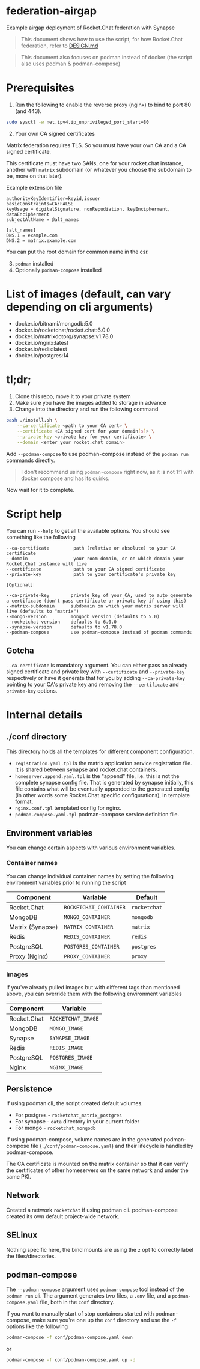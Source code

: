 # federation-airgap
Example airgap deployment of Rocket.Chat federation with Synapse

> This document shows how to use the script, for how Rocket.Chat federation, refer to [DESIGN.md](./DESIGN.md)

> This document also focuses on podman instead of docker (the script also uses podman & podman-compose)

# Prerequisites

1. Run the following to enable the reverse proxy (nginx) to bind to port 80 (and 443).

```sh
sudo sysctl -w net.ipv4.ip_unprivileged_port_start=80
```

2. Your own CA signed certificates

Matrix federation requires TLS. So you must have your own CA and a CA signed certificate.

This certificate must have two SANs, one for your rocket.chat instance, another with `matrix` subdomain (or whatever you choose the subdomain to be, more on that later).

Example extension file
```
authorityKeyIdentifier=keyid,issuer
basicConstraints=CA:FALSE
keyUsage = digitalSignature, nonRepudiation, keyEncipherment, dataEncipherment
subjectAltName = @alt_names

[alt_names]
DNS.1 = example.com
DNS.2 = matrix.example.com
```
You can put the root domain for common name in the csr.

3. `podman` installed 
4. Optionally `podman-compose` installed

# List of images (default, can vary depending on cli arguments)

- docker.io/bitnami/mongodb:5.0
- docker.io/rocketchat/rocket.chat:6.0.0
- docker.io/matrixdotorg/synapse:v1.78.0
- docker.io/nginx:latest
- docker.io/redis:latest
- docker.io/postgres:14

# tl;dr;

1. Clone this repo, move it to your private system
2. Make sure you have the images added to storage in advance
3. Change into the directory and run the following command

```sh
bash ./install.sh \
	--ca-certificate <path to your CA cert> \
	--certificate <CA signed cert for your domain[s]> \
	--private-key <private key for your certificate> \
	--domain <enter your rocket.chat domain>
```

Add `--podman-compose` to use podman-compose instead of the `podman run` commands directly.

> I don't recommend using `podman-compose` right now, as it is not 1:1 with docker compose and has its quirks.

Now wait for it to complete.

# Script help

You can run `--help` to get all the available options. You should see something like the following

```text
--ca-certificate         path (relative or absolute) to your CA certificate
--domain                 your room domain, or on which domain your Rocket.Chat instance will live
--certificate            path to your CA signed certificate
--private-key            path to your certificate's private key

[Optional]

--ca-private-key        private key of your CA, used to auto generate a certificate (don't pass certificate or private key if using this)
--matrix-subdomain      subdomain on which your matrix server will live (defaults to "matrix")
--mongo-version         mongodb version (defaults to 5.0)
--rocketchat-version    defaults to 6.0.0
--synapse-version       defaults to v1.78.0
--podman-compose        use podman-compose instead of podman commands
```

## Gotcha

`--ca-certificate` is mandatory argument. You can either pass an already signed certificate and private key with `--certificate` and `--private-key` respectively or have it generate that for you by adding `--ca-private-key` pointing to your CA's private key and removing the `--certificate` and `--private-key` options.

# Internal details

## ./conf directory

This directory holds all the templates for different component configuration. 
- `registration.yaml.tpl` is the matrix application service registration file. It is shared between synapse and rocket.chat containers.
- `homeserver.append.yaml.tpl` is the "append" file, i.e. this is not the complete synapse config file. That is generated by synapse initially, this file contains what will be eventually appended to the generated config (in other words some Rocket.Chat specific configurations), in template format.
- `nginx.conf.tpl` templated config for nginx.
- `podman-compose.yaml.tpl` podman-compose service definition file. 

## Environment variables

You can change certain aspects with various environment variables.

### Container names

You can change individual container names by setting the following environment variables prior to running the script

| Component        | Variable               | Default      |
| ---------------- | ---------------------- | ------------ |
| Rocket.Chat      | `ROCKETCHAT_CONTAINER` | `rocketchat` |
| MongoDB          | `MONGO_CONTAINER`      | `mongodb`    |
| Matrix (Synapse) | `MATRIX_CONTAINER`     | `matrix`     |
| Redis            | `REDIS_CONTAINER`      | `redis`      |
| PostgreSQL       | `POSTGRES_CONTAINER`   | `postgres`   |
| Proxy (Nginx)    | `PROXY_CONTAINER`      | `proxy`      |

### Images

If you've already pulled images but with different tags than mentioned above, you can override them with the following environment variables

| Component   | Variable           |
| ----------- | ------------------ |
| Rocket.Chat | `ROCKETCHAT_IMAGE` |
| MongoDB     | `MONGO_IMAGE`      |
| Synapse     | `SYNAPSE_IMAGE`    |
| Redis       | `REDIS_IMAGE`      |
| PostgreSQL  | `POSTGRES_IMAGE`   |
| Nginx       | `NGINX_IMAGE`      |

## Persistence

If using podman cli, the script created default volumes. 
- For postgres - `rocketchat_matrix_postgres`
- For synapse - `data` directory in your current folder
- For mongo - `rocketchat_mongodb`

If using podman-compose, volume names are in the generated podman-compose file (`./conf/podman-compose.yaml`) and their lifecycle is handled by podman-compose.

The CA certificate is mounted on the matrix container so that it can verify the certificates of other homeservers on the same network and under the same PKI.

## Network

Created a network `rocketchat` if using podman cli. podman-compose created its own default project-wide network.

## SELinux

Nothing specific here, the bind mounts are using the `z` opt to correctly label the files/directories.

## podman-compose

The `--podman-compose` argument uses `podman-compose` tool instead of the `podman run` cli. The argument generates two files, a `.env` file, and a `podman-compose.yaml` file, both in the `conf` directory. 

If you want to manually start of stop containers started with podman-compose, make sure you're one up the `conf` directory and use the `-f` options like the following
```sh
podman-compose -f conf/podman-compose.yaml down
```
or
```sh
podman-compose -f conf/podman-compose.yaml up -d
```

